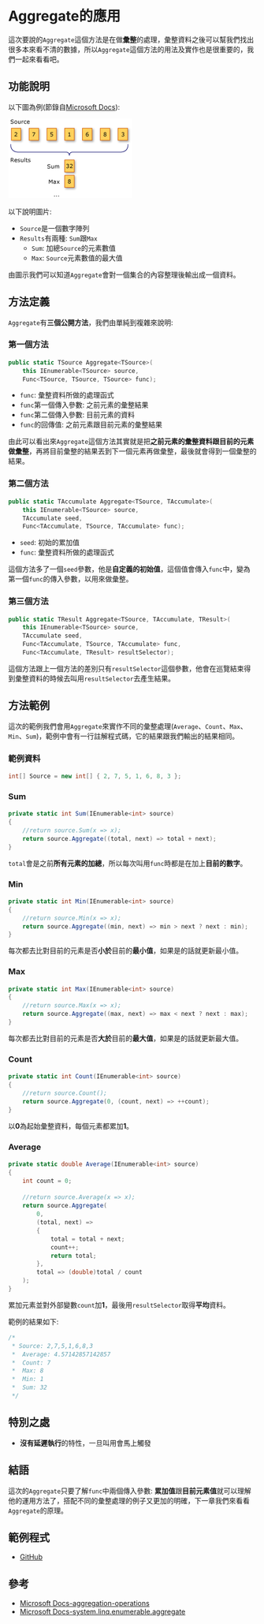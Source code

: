 # Aggregate的應用

這次要說的`Aggregate`這個方法是在做**彙整**的處理，彙整資料之後可以幫我們找出很多本來看不清的數據，所以`Aggregate`這個方法的用法及實作也是很重要的，我們一起來看看吧。

## 功能說明

以下圖為例(節錄自[Microsoft Docs](https://docs.microsoft.com/en-us/dotnet/csharp/programming-guide/concepts/linq/aggregation-operations)):

![aggregaet](./image/28_HowToUseAggregate/linq_aggregation.png)

以下說明圖片:

* `Source`是一個數字陣列
* `Results`有兩種: `Sum`跟`Max`
    * `Sum`: 加總`Source`的元素數值
    * `Max`: `Source`元素數值的最大值

由圖示我們可以知道`Aggregate`會對一個集合的內容整理後輸出成一個資料。

## 方法定義

`Aggregate`有**三個公開方法**，我們由單純到複雜來說明:

### 第一個方法

```C#
public static TSource Aggregate<TSource>(
    this IEnumerable<TSource> source,
    Func<TSource, TSource, TSource> func);
```

* `func`: 彙整資料所做的處理函式
* `func`第一個傳入參數: 之前元素的彙整結果
* `func`第二個傳入參數: 目前元素的資料
* `func`的回傳值: 之前元素跟目前元素的彙整結果

由此可以看出來`Aggregate`這個方法其實就是把**之前元素的彙整資料跟目前的元素做彙整**，再將目前彙整的結果丟到下一個元素再做彙整，最後就會得到一個彙整的結果。

### 第二個方法

```C#
public static TAccumulate Aggregate<TSource, TAccumulate>(
    this IEnumerable<TSource> source,
    TAccumulate seed,
    Func<TAccumulate, TSource, TAccumulate> func);
```

* `seed`: 初始的累加值
* `func`: 彙整資料所做的處理函式

這個方法多了一個`seed`參數，他是**自定義的初始值**，這個值會傳入`func`中，變為第一個`func`的傳入參數，以用來做彙整。

### 第三個方法

```C#
public static TResult Aggregate<TSource, TAccumulate, TResult>(
    this IEnumerable<TSource> source,
    TAccumulate seed,
    Func<TAccumulate, TSource, TAccumulate> func,
    Func<TAccumulate, TResult> resultSelector);
```

這個方法跟上一個方法的差別只有`resultSelector`這個參數，他會在巡覽結束得到彙整資料的時候去叫用`resultSelector`去產生結果。

## 方法範例

這次的範例我們會用`Aggregate`來實作不同的彙整處理(`Average`、`Count`、`Max`、`Min`、`Sum`)，範例中會有一行註解程式碼，它的結果跟我們輸出的結果相同。

### 範例資料

```C#
int[] Source = new int[] { 2, 7, 5, 1, 6, 8, 3 };
```

### Sum

```C#
private static int Sum(IEnumerable<int> source)
{
    //return source.Sum(x => x);
    return source.Aggregate((total, next) => total + next);
}
```

`total`會是之前**所有元素的加總**，所以每次叫用`func`時都是在加上**目前的數字**。

### Min

```C#
private static int Min(IEnumerable<int> source)
{
    //return source.Min(x => x);
    return source.Aggregate((min, next) => min > next ? next : min);
}
```

每次都去比對目前的元素是否**小於**目前的**最小值**，如果是的話就更新最小值。

### Max

```C#
private static int Max(IEnumerable<int> source)
{
    //return source.Max(x => x);
    return source.Aggregate((max, next) => max < next ? next : max);
}
```

每次都去比對目前的元素是否**大於**目前的**最大值**，如果是的話就更新最大值。

### Count

```C#
private static int Count(IEnumerable<int> source)
{
    //return source.Count();
    return source.Aggregate(0, (count, next) => ++count);
}
```

以**0**為起始彙整資料，每個元素都累加**1**。

### Average

```C#
private static double Average(IEnumerable<int> source)
{
    int count = 0;

    //return source.Average(x => x);
    return source.Aggregate(
        0,
        (total, next) =>
        {
            total = total + next;
            count++;
            return total;
        },
        total => (double)total / count
    );
}
```

累加元素並對外部變數`count`加**1**，最後用`resultSelector`取得**平均**資料。

範例的結果如下:

```C#
/*
 * Source: 2,7,5,1,6,8,3
 *  Average: 4.57142857142857
 *  Count: 7
 *  Max: 8
 *  Min: 1
 *  Sum: 32
 */
```

## 特別之處

* **沒有延遲執行**的特性，一旦叫用會馬上觸發

## 結語

這次的`Aggregate`只要了解`func`中兩個傳入參數: **累加值**跟**目前元素值**就可以理解他的運用方法了，搭配不同的彙整處理的例子又更加的明確，下一章我們來看看`Aggregate`的原理。

## 範例程式

* [GitHub](https://github.com/peterhpchen/DigDeeperLINQ/tree/28_HowToUseAggregate/demo/28_HowToUseAggregate)

## 參考

* [Microsoft Docs-aggregation-operations](https://docs.microsoft.com/en-us/dotnet/csharp/programming-guide/concepts/linq/aggregation-operations)
* [Microsoft Docs-system.linq.enumerable.aggregate](https://docs.microsoft.com/en-us/dotnet/api/system.linq.enumerable.aggregate?view=netframework-4.7.1)